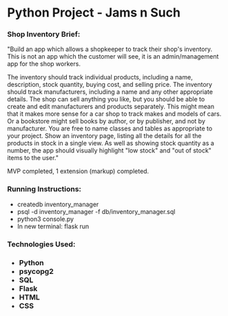 # Python Project - Jams n Such
  <h3>Shop Inventory Brief:</h3>
  
"Build an app which allows a shopkeeper to track their shop's inventory. This is not an app which the customer will see, it is an admin/management app for the shop workers.

The inventory should track individual products, including a name, description, stock quantity, buying cost, and selling price.
The inventory should track manufacturers, including a name and any other appropriate details.
The shop can sell anything you like, but you should be able to create and edit manufacturers and products separately.
This might mean that it makes more sense for a car shop to track makes and models of cars. Or a bookstore might sell books by author, or by publisher, and not by manufacturer. You are free to name classes and tables as appropriate to your project.
Show an inventory page, listing all the details for all the products in stock in a single view.
As well as showing stock quantity as a number, the app should visually highlight "low stock" and "out of stock" items to the user."
  
  MVP completed, 1 extension (markup) completed.

  <h3>Running Instructions:</h3>
    <ul>
      <li>createdb inventory_manager</li>
      <li>psql -d inventory_manager -f db/inventory_manager.sql</li>
      <li>python3 console.py</li>
      <li>In new terminal: flask run</li>
     </ul>

  <h3>Technologies Used:<h3>
  <ul>
    <li>Python</li>
    <li>psycopg2</li>
    <li>SQL</li>
    <li>Flask</li>
    <li>HTML</li>
    <li>CSS</li>
   </ul>

